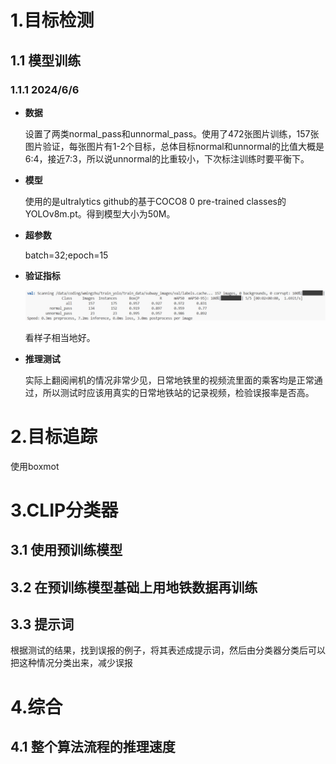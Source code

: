 # 1.目标检测

## 1.1 模型训练

### 1.1.1 2024/6/6

- **数据**

  设置了两类normal_pass和unnormal_pass。使用了472张图片训练，157张图片验证，每张图片有1-2个目标，总体目标normal和unnormal的比值大概是6:4，接近7:3，所以说unnormal的比重较小，下次标注训练时要平衡下。

- **模型**

  使用的是ultralytics github的基于COCO8 0 pre-trained classes的YOLOv8m.pt。得到模型大小为50M。

- **超参数**

  batch=32;epoch=15

- **验证指标**

  ![1](record.assets/1.png)

  看样子相当地好。

- **推理测试**

  实际上翻阅闸机的情况非常少见，日常地铁里的视频流里面的乘客均是正常通过，所以测试时应该用真实的日常地铁站的记录视频，检验误报率是否高。

  

# 2.目标追踪

使用boxmot

# 3.CLIP分类器

## 3.1 使用预训练模型

## 3.2 在预训练模型基础上用地铁数据再训练

## 3.3 提示词

根据测试的结果，找到误报的例子，将其表述成提示词，然后由分类器分类后可以把这种情况分类出来，减少误报

# 4.综合

## 4.1 整个算法流程的推理速度





